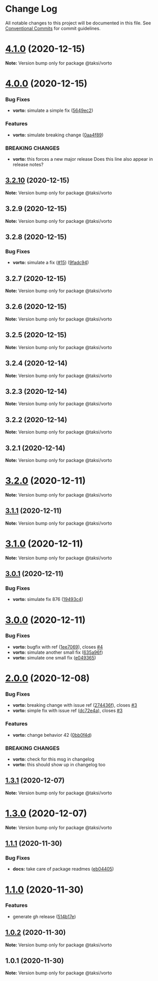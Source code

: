 # Change Log

All notable changes to this project will be documented in this file.
See [Conventional Commits](https://conventionalcommits.org) for commit guidelines.

# [4.1.0](https://github.com/uport-project/taksi/compare/v4.0.0...v4.1.0) (2020-12-15)

**Note:** Version bump only for package @taksi/vorto





# [4.0.0](https://github.com/uport-project/taksi/compare/v3.2.10...v4.0.0) (2020-12-15)


### Bug Fixes

* **vorto:** simulate a simple fix ([5649ec2](https://github.com/uport-project/taksi/commit/5649ec2ac6c9176920a5f8c02eec5d0b5bfe6c2b))


### Features

* **vorto:** simulate breaking change ([0aa4f89](https://github.com/uport-project/taksi/commit/0aa4f8942d78c58498101f61f677a2669b3a7640))


### BREAKING CHANGES

* **vorto:** this forces a new major release
Does this line also appear in release notes?





## [3.2.10](https://github.com/uport-project/taksi/compare/v3.2.9...v3.2.10) (2020-12-15)

**Note:** Version bump only for package @taksi/vorto





## 3.2.9 (2020-12-15)

**Note:** Version bump only for package @taksi/vorto





## 3.2.8 (2020-12-15)


### Bug Fixes

* **vorto:** simulate a fix ([#15](https://github.com/uport-project/taksi/issues/15)) ([9fadc94](https://github.com/uport-project/taksi/commit/9fadc9408b090134622cb1a72a30f9e25e3f715a))





## 3.2.7 (2020-12-15)

**Note:** Version bump only for package @taksi/vorto





## 3.2.6 (2020-12-15)

**Note:** Version bump only for package @taksi/vorto





## 3.2.5 (2020-12-15)

**Note:** Version bump only for package @taksi/vorto





## 3.2.4 (2020-12-14)

**Note:** Version bump only for package @taksi/vorto





## 3.2.3 (2020-12-14)

**Note:** Version bump only for package @taksi/vorto





## 3.2.2 (2020-12-14)

**Note:** Version bump only for package @taksi/vorto





## 3.2.1 (2020-12-14)

**Note:** Version bump only for package @taksi/vorto





# [3.2.0](https://github.com/uport-project/taksi/compare/v3.1.1...v3.2.0) (2020-12-11)

**Note:** Version bump only for package @taksi/vorto





## [3.1.1](https://github.com/uport-project/taksi/compare/v3.1.0...v3.1.1) (2020-12-11)

**Note:** Version bump only for package @taksi/vorto





# [3.1.0](https://github.com/uport-project/taksi/compare/v3.0.1...v3.1.0) (2020-12-11)

**Note:** Version bump only for package @taksi/vorto





## [3.0.1](https://github.com/uport-project/taksi/compare/v3.0.0...v3.0.1) (2020-12-11)


### Bug Fixes

* **vorto:** simulate fix 876 ([19493c4](https://github.com/uport-project/taksi/commit/19493c4330748d5fb6d89ef842b2aaf15215f22b))





# [3.0.0](https://github.com/uport-project/taksi/compare/v2.0.0...v3.0.0) (2020-12-11)


### Bug Fixes

* **vorto:** bugfix with ref ([1ee7069](https://github.com/uport-project/taksi/commit/1ee7069ae75990aa5b885dc779eea38e361eba81)), closes [#4](https://github.com/uport-project/taksi/issues/4)
* **vorto:** simulate another small fix ([635a96f](https://github.com/uport-project/taksi/commit/635a96f462c7ff1c6daba2e8be7691dbe8960c8e))
* **vorto:** simulate one small fix ([e049365](https://github.com/uport-project/taksi/commit/e049365da280b626fa05a8f538219f4eed0fb8fc))





# [2.0.0](https://github.com/uport-project/taksi/compare/v1.3.2-beta.12+a161952...v2.0.0) (2020-12-08)


### Bug Fixes

* **vorto:** breaking change with issue ref ([274436f](https://github.com/uport-project/taksi/commit/274436f3292b4b8075ea36766197394898829b43)), closes [#3](https://github.com/uport-project/taksi/issues/3)
* **vorto:** simple fix with issue ref ([dc72e4a](https://github.com/uport-project/taksi/commit/dc72e4a4fb3774925b5a305b384069e54bc8d48b)), closes [#3](https://github.com/uport-project/taksi/issues/3)


### Features

* **vorto:** change behavior 42 ([0bb0f4d](https://github.com/uport-project/taksi/commit/0bb0f4d490a15fa01e520f98858b282d9d261c93))


### BREAKING CHANGES

* **vorto:** check for this msg in changelog
* **vorto:** this should show up in changelog too





## [1.3.1](https://github.com/uport-project/taksi/compare/v1.3.1-beta.16+e6d80fe...v1.3.1) (2020-12-07)

**Note:** Version bump only for package @taksi/vorto





# [1.3.0](https://github.com/uport-project/taksi/compare/v1.1.1...v1.3.0) (2020-12-07)

**Note:** Version bump only for package @taksi/vorto





## [1.1.1](https://github.com/uport-project/taksi/compare/v1.1.0...v1.1.1) (2020-11-30)


### Bug Fixes

* **docs:** take care of package readmes ([eb04405](https://github.com/uport-project/taksi/commit/eb0440510ccd28f2182c3dce0aa716da71a6d022))





# [1.1.0](https://github.com/uport-project/taksi/compare/v1.0.2...v1.1.0) (2020-11-30)


### Features

* generate gh release ([514b17e](https://github.com/uport-project/taksi/commit/514b17e779c4be356e8b3ddbbe24df9f9ec16640))





## [1.0.2](https://github.com/uport-project/taksi/compare/v1.0.1...v1.0.2) (2020-11-30)

**Note:** Version bump only for package @taksi/vorto





## 1.0.1 (2020-11-30)

**Note:** Version bump only for package @taksi/vorto
